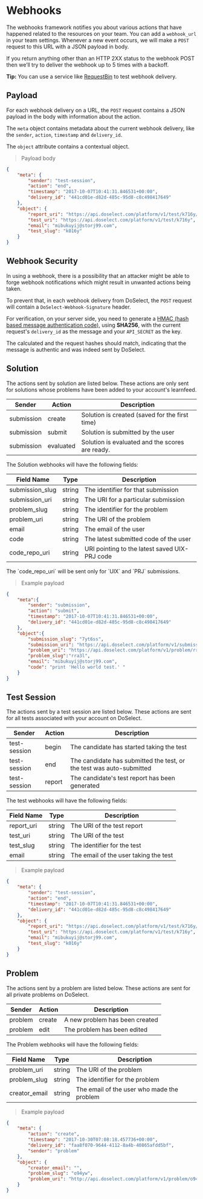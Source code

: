 # Webhooks

The webhooks framework notifies you about various actions that have happened related to the resources on your team. You can add a
`webhook_url` in your team settings. Whenever a new event occurs, we will make a `POST` request to this URL with a JSON payload in body.

If you return anything other than an HTTP 2XX status to the webhook POST then we’ll try to deliver the webhook up to 5 times with a backoff.

**Tip:** You can use a service like [RequestBin](https://requestb.in/) to test webhook delivery.


## Payload

For each webhook delivery on a URL, the `POST` request contains a JSON payload in the body with information about the action.

The `meta` object contains metadata about the current webhook delivery, like the `sender`, `action`, `timestamp` and `delivery_id`.

The `object` attribute contains a contextual object.


> Payload body

```json
{
    "meta": {
        "sender": "test-session",
        "action": "end",
        "timestamp": "2017-10-07T10:41:31.846531+00:00",
        "delivery_id": "441cd01e-d82d-485c-95d8-c8c498417649"
    },
    "object": {
        "report_uri": "https://api.doselect.com/platform/v1/test/k716y/candidates/mibukuyij@storj99.com/report",
        "test_uri": "https://api.doselect.com/platform/v1/test/k716y",
        "email": "mibukuyij@storj99.com",
        "test_slug": "k016y"
    }
}
```

## Webhook Security

In using a webhook, there is a possibility that an attacker might be able to forge webhook notifications which
might result in unwanted actions being taken.

To prevent that, in each webhook delivery from DoSelect, the `POST` request will contain a `DoSelect-Webhook-Signature` header.

For verification, on your server side, you need to generate a [HMAC (hash based message authentication code)](http://en.wikipedia.org/wiki/Hash-based_message_authentication_code),
using **SHA256**, with the current request's `delivery_id` as the message and your `API_SECRET` as the key.

The calculated and the request hashes should match, indicating that the message is authentic and was indeed sent by DoSelect.


## Solution

The actions sent by solution are listed below.
These actions are only sent for solutions whose problems have been added to your account's learnfeed.

Sender     | Action    | Description
------     | --------- | --------
submission | create    | Solution is created (saved for the first time)
submission | submit    | Solution is submitted by the user
submission | evaluated | Solution is evaluated and the scores are ready.

The Solution webhooks will have the following fields:

Field Name             | Type       | Description
----------             | ---------  | -----------
submission_slug        | string     | The identifier for that submission
submission_uri         | string     | The URI for a particular submission
problem_slug           | string     | The identifier for the problem
problem_uri            | string     | The URI of the problem
email                  | string     | The email of the user
code                   | string     | The latest submitted code of the user
code_repo_uri          | string     | URI pointing to the latest saved UIX-PRJ code

<aside class="notice">
The `code_repo_uri` will be sent only for `UIX` and `PRJ` submissions.
</aside>

> Example payload

```json
{
    "meta":{
        "sender": "submission",
        "action": "submit",
        "timestamp": "2017-10-07T10:41:31.846531+00:00",
        "delivery_id": "441cd01e-d82d-485c-95d8-c8c498417649"
    },
    "object":{
        "submission_slug": "7yt6ss",
        "submission_uri": "https://api.doselect.com/platform/v1/submission/7yt6ss",
        "problem_uri": "https://api.doselect.com/platform/v1/problem/rra3l",
        "problem_slug":"rra3l",
        "email": "mibukuyij@storj99.com",
        "code": "print 'Hello world test.' "
    }
}
```


## Test Session

The actions sent by a test session are listed below.
These actions are sent for all tests associated with your account on DoSelect.

Sender       | Action | Description
------------ |------- | --------
test-session | begin  | The candidate has started taking the test
test-session | end    | The candidate has submitted the test, or the test was auto-submitted
test-session | report | The candidate's test report has been generated


The test webhooks will have the following fields:

Field Name | Type   | Description
---------- | ------ | -----------
report_uri | string | The URI of the test report
test_uri   | string | The URI of the test
test_slug  | string | The identifier for the test
email      | string | The email of the user taking the test


> Example payload

```json
{
    "meta": {
        "sender": "test-session",
        "action": "end",
        "timestamp": "2017-10-07T10:41:31.846531+00:00",
        "delivery_id": "441cd01e-d82d-485c-95d8-c8c498417649"
    },
    "object": {
        "report_uri": "https://api.doselect.com/platform/v1/test/k716y/candidates/mibukuyij@storj99.com/report",
        "test_uri": "https://api.doselect.com/platform/v1/test/k716y",
        "email": "mibukuyij@storj99.com",
        "test_slug": "k016y"
    }
}
```

## Problem

The actions sent by a problem are listed below.
These actions are sent for all private problems on DoSelect.

Sender  | Action | Description
------- | ------ | --------
problem | create | A new problem has been created
problem | edit   | The problem has been edited

The Problem webhooks will have the following fields:

Field Name    | Type   | Description
------------- | ------ | -----------
problem_uri   | string | The URI of the problem
problem_slug  | string | The identifier for the problem
creator_email | string | The email of the user who made the problem

> Example payload

```json
{
	"meta": {
		"action": "create",
		"timestamp": "2017-10-30T07:08:18.457736+00:00",
		"delivery_id": "faa8f070-9644-4112-8a4b-40865afdd5bf",
		"sender": "problem"
	},
	"object": {
		"creator_email": "",
		"problem_slug": "o94yw",
		"problem_uri": "http://api.doselect.com/platform/v1/problem/o94yw"
	}
}
```
